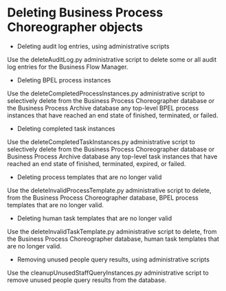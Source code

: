 <!-- image -->

# Deleting Business Process Choreographer objects

- Deleting audit log entries, using administrative scripts

Use the deleteAuditLog.py administrative script to delete some or all audit log entries for the Business Flow Manager.
- Deleting BPEL process instances

Use the deleteCompletedProcessInstances.py administrative script to selectively delete from the Business Process Choreographer database or the Business Process Archive database any top-level BPEL process instances that have reached an end state of finished, terminated, or failed.
- Deleting completed task instances

Use the deleteCompletedTaskInstances.py administrative script to selectively delete from the Business Process Choreographer database or Business Process Archive database any top-level task instances that have reached an end state of finished, terminated, expired, or failed.
- Deleting process templates that are no longer valid

Use the deleteInvalidProcessTemplate.py administrative script to delete, from the Business Process Choreographer database, BPEL process templates that are no longer valid.
- Deleting human task templates that are no longer valid

Use the deleteInvalidTaskTemplate.py administrative script to delete, from the Business Process Choreographer database, human task templates that are no longer valid.
- Removing unused people query results, using administrative scripts

Use the cleanupUnusedStaffQueryInstances.py administrative script to remove unused people query results from the database.

<!-- image -->